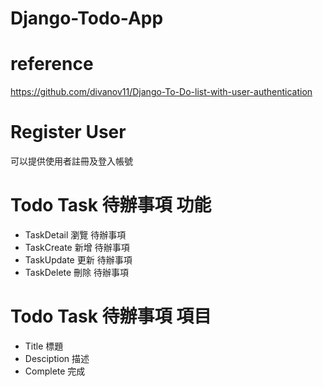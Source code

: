 # Django-Todo-App
# reference
https://github.com/divanov11/Django-To-Do-list-with-user-authentication

# Register User
可以提供使用者註冊及登入帳號
    
# Todo Task 待辦事項 功能
-  TaskDetail 瀏覽 待辦事項
-  TaskCreate 新增 待辦事項
-  TaskUpdate 更新 待辦事項
-  TaskDelete 刪除 待辦事項

# Todo Task 待辦事項 項目
-  Title 標題
-  Desciption 描述
-  Complete 完成
